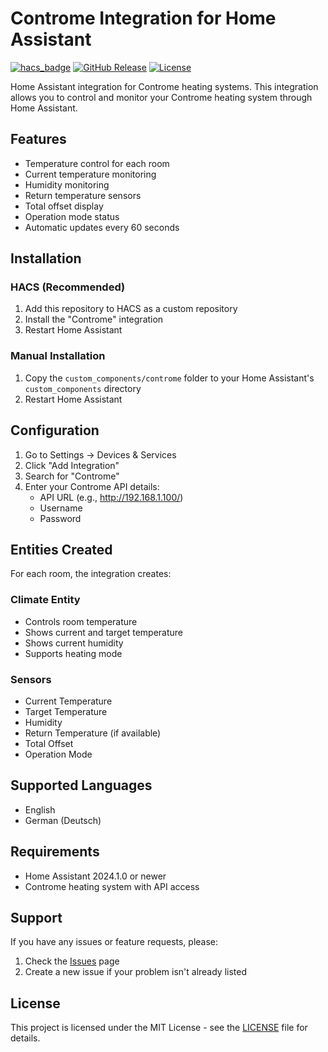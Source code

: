# Controme Integration for Home Assistant

[![hacs_badge](https://img.shields.io/badge/HACS-Custom-41BDF5.svg)](https://github.com/hacs/integration)
[![GitHub Release][releases-shield]][releases]
[![License][license-shield]](LICENSE)

Home Assistant integration for Controme heating systems. This integration allows you to control and monitor your Controme heating system through Home Assistant.

## Features

- Temperature control for each room
- Current temperature monitoring
- Humidity monitoring
- Return temperature sensors
- Total offset display
- Operation mode status
- Automatic updates every 60 seconds

## Installation

### HACS (Recommended)
1. Add this repository to HACS as a custom repository
2. Install the "Controme" integration
3. Restart Home Assistant

### Manual Installation
1. Copy the `custom_components/controme` folder to your Home Assistant's `custom_components` directory
2. Restart Home Assistant

## Configuration

1. Go to Settings -> Devices & Services
2. Click "Add Integration"
3. Search for "Controme"
4. Enter your Controme API details:
   - API URL (e.g., http://192.168.1.100/)
   - Username
   - Password

## Entities Created

For each room, the integration creates:

### Climate Entity
- Controls room temperature
- Shows current and target temperature
- Shows current humidity
- Supports heating mode

### Sensors
- Current Temperature
- Target Temperature
- Humidity
- Return Temperature (if available)
- Total Offset
- Operation Mode

## Supported Languages
- English
- German (Deutsch)

## Requirements
- Home Assistant 2024.1.0 or newer
- Controme heating system with API access

## Support

If you have any issues or feature requests, please:
1. Check the [Issues](https://github.com/flame4ever/homeassistant-controme-integration/issues) page
2. Create a new issue if your problem isn't already listed

## License

This project is licensed under the MIT License - see the [LICENSE](LICENSE) file for details.

[releases-shield]: https://img.shields.io/github/release/flame4ever/homeassistant-controme-integration.svg
[releases]: https://github.com/flame4ever/homeassistant-controme-integration/releases
[license-shield]: https://img.shields.io/github/license/flame4ever/homeassistant-controme-integration.svg